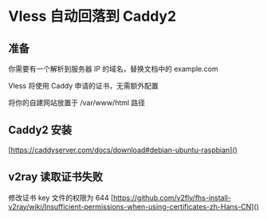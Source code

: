 # Vless 自动回落到 Caddy2

## 准备

你需要有一个解析到服务器 IP 的域名，替换文档中的 example.com

Vless 将使用 Caddy 申请的证书，无需额外配置

将你的自建网站放置于 /var/www/html 路径

## Caddy2 安装

[https://caddyserver.com/docs/download#debian-ubuntu-raspbian]()

## v2ray 读取证书失败

修改证书 key 文件的权限为 644
[https://github.com/v2fly/fhs-install-v2ray/wiki/Insufficient-permissions-when-using-certificates-zh-Hans-CN]()
